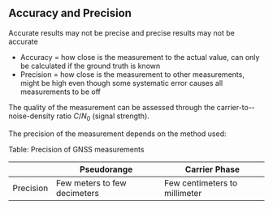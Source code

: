 ## Accuracy and Precision

Accurate results may not be precise and precise results may not be accurate

- Accuracy = how close is the measurement to the actual value, can only be calculated if the ground truth is known
- Precision = how close is the measurement to other measurements, might be high even though some systematic error causes all measurements to be off

The quality of the measurement can be assessed through the carrier­-to-­noise-­density ratio $C/N_0$ (signal strength).

The precision of the measurement depends on the method used:

Table: Precision of GNSS measurements

|           | Pseudorange                  | Carrier Phase                 |
| --------- | ---------------------------- | ----------------------------- |
| Precision | Few meters to few decimeters | Few centimeters to millimeter |
